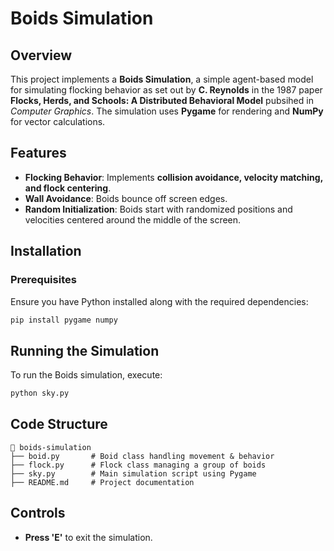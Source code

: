 # Boids Simulation

## Overview
This project implements a **Boids Simulation**, a simple agent-based model for simulating flocking behavior as set out by **C. Reynolds** in the 1987 paper **Flocks, Herds, and Schools: A Distributed Behavioral Model** pubsihed in _Computer Graphics_. The simulation uses **Pygame** for rendering and **NumPy** for vector calculations.

## Features
- **Flocking Behavior**: Implements **collision avoidance, velocity matching, and flock centering**.
- **Wall Avoidance**: Boids bounce off screen edges.
- **Random Initialization**: Boids start with randomized positions and velocities centered around the middle of the screen.

## Installation
### Prerequisites
Ensure you have Python installed along with the required dependencies:
```sh
pip install pygame numpy
```

## Running the Simulation
To run the Boids simulation, execute:
```sh
python sky.py
```

## Code Structure
```
📂 boids-simulation
├── boid.py       # Boid class handling movement & behavior
├── flock.py      # Flock class managing a group of boids
├── sky.py        # Main simulation script using Pygame
├── README.md     # Project documentation
```

## Controls
- **Press 'E'** to exit the simulation.
